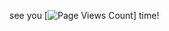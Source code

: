 see you [![Page Views Count](https://badges.toozhao.com/badges/01G91D2CWQPF4V3SD70K3MAXZA/green.svg)] time!
